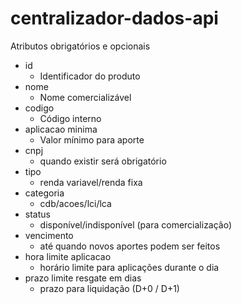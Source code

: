 # centralizador-dados-api

Atributos obrigatórios e opcionais

- id
  - Identificador do produto
- nome
  - Nome comercializável
- codigo
  - Código interno
- aplicacao minima
  - Valor mínimo para aporte
- cnpj
  - quando existir será obrigatório
- tipo
  - renda variavel/renda fixa
- categoria
  - cdb/acoes/lci/lca
- status
  - disponível/indisponível (para comercialização)
- vencimento
  - até quando novos aportes podem ser feitos
- hora limite aplicacao
  - horário limite para aplicações durante o dia
- prazo limite resgate em dias
  - prazo para liquidação (D+0 / D+1)